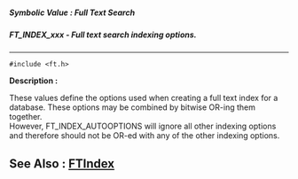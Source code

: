 ##### Symbolic Value : Full Text Search
##### FT_INDEX_xxx - Full text search indexing options.
---
```
#include <ft.h>
```
**Description :**

These values define the options used when creating a full text index for a 
database.  These options may be combined by bitwise OR-ing them together.  
However, FT_INDEX_AUTOOPTIONS will ignore all other indexing options and 
therefore should not be OR-ed with any of the other indexing options.

**See Also :**
[FTIndex](/domino-c-api-docs/reference/Func/FTIndex)
---
